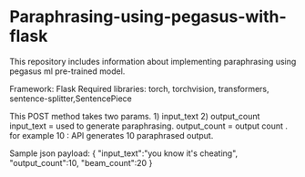 # Paraphrasing-using-pegasus-with-flask
This repository includes information about implementing paraphrasing using pegasus ml pre-trained model.

Framework:
   Flask
Required libraries:
   torch, torchvision, transformers, sentence-splitter,SentencePiece

This POST method takes two params. 1) input_text 2) output_count
  input_text = used to generate paraphrasing.
  output_count = output count . 
     for example 10 : API generates 10 paraphrased output.
     
Sample json payload:
   {
    "input_text":"you know it's cheating",
    "output_count":10,
    "beam_count":20
   }
   
